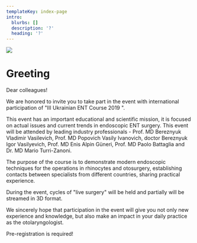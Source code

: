 ```yaml
---
templateKey: index-page
intro:
  blurbs: []
  description: '?'
  heading: '?'
---
```

![](/img/logo-ent-3logo-up.jpg)

# **Greeting**

Dear colleagues!

  We are honored to invite you to take part in the event with international participation of "III Ukrainian ENT Course 2019 ".

  This event has an important educational and scientific mission, it is focused on actual issues and current trends in endoscopic ENT surgery. This event will be attended by leading industry professionals - Prof. MD Bereznyuk Vladimir Vasilevich, Prof. MD Popovich Vasily Ivanovich, doctor Bereznyuk Igor Vasilyevich, Prof. MD Enis Alpin Güneri, Prof. MD Paolo Battaglia and Dr. MD Mario Turri-Zanoni.

  The purpose of the course is to demonstrate modern endoscopic techniques for the operations in rhinocytes and otosurgery, establishing contacts between specialists from different countries, sharing practical experience.

During the event, cycles of "live surgery" will be held and partially will be streamed in 3D format.

We sincerely hope that participation in the event will give you not only new experience and knowledge, but also make an impact in your daily practice as the otolaryngologist.

Pre-registration is required!
